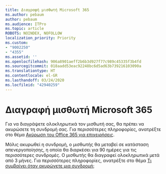 ```yaml
---
title: Διαγραφή μισθωτή Microsoft 365
ms.author: pebaum
author: pebaum
ms.audience: ITPro
ms.topic: article
ROBOTS: NOINDEX, NOFOLLOW
localization_priority: Priority
ms.custom:
- "9002250"
- "4355"
ms.assetid: ''
ms.openlocfilehash: 906a8901aeff2b6b3d927f77c989c45335f3b4fd
ms.sourcegitcommit: 018aadd53eac92248bc6d5ad63b739216103090a
ms.translationtype: HT
ms.contentlocale: el-GR
ms.lasthandoff: 03/24/2020
ms.locfileid: "42940259"
---
```

# <a name="delete-microsoft-365-tenant"></a>Διαγραφή μισθωτή Microsoft 365

Για να διαγράψετε ολοκληρωτικά τον μισθωτή σας, θα πρέπει να ακυρώσετε τη συνδρομή σας. Για περισσότερες πληροφορίες, ανατρέξτε στο θέμα [Ακύρωση του Office 365 για επιχειρήσεις](https://docs.microsoft.com/microsoft-365/commerce/subscriptions/cancel-your-subscription?view=o365-worldwide). 
 
Μόλις ακυρωθεί η συνδρομή, ο μισθωτής θα μεταβεί σε κατάσταση απενεργοποίησης, η οποία θα διαρκέσει για 90 ημέρες για τις περισσότερες συνδρομές. Ο μισθωτής θα διαγραφεί ολοκληρωτικά μετά από 3 μήνες. Για περισσότερες πληροφορίες, ανατρέξτε στο θέμα [Τι συμβαίνει όταν ακυρώνετε μια συνδρομή](https://docs.microsoft.com/microsoft-365/commerce/subscriptions/cancel-your-subscription?view=o365-worldwide#what-happens-when-you-cancel-a-subscription);
